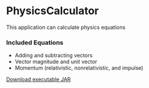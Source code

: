 # PhysicsCalculator
This application can calculate physics equations

### Included Equations
- Adding and subtracting vectors
- Vector magnitude and unit vector
- Momentum (relativistic, nonrelativistic, and impulse)

[Download executable JAR](https://github.com/alexhennieroed/PhysicsCalculator/blob/master/PhysicsCalculator-0.0.3.jar?raw=true)
